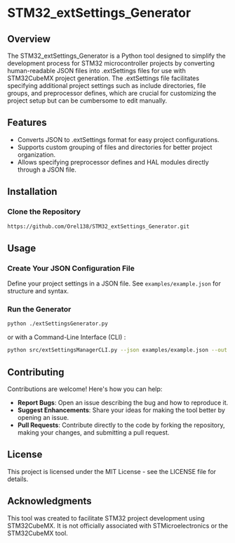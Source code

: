 # STM32_extSettings_Generator

## Overview
The STM32_extSettings_Generator is a Python tool designed to simplify the development process for STM32 microcontroller projects by converting human-readable JSON files into .extSettings files for use with STM32CubeMX project generation. The .extSettings file facilitates specifying additional project settings such as include directories, file groups, and preprocessor defines, which are crucial for customizing the project setup but can be cumbersome to edit manually.

## Features
- Converts JSON to .extSettings format for easy project configurations.
- Supports custom grouping of files and directories for better project organization.
- Allows specifying preprocessor defines and HAL modules directly through a JSON file.

## Installation

### Clone the Repository
```bash
https://github.com/Orel138/STM32_extSettings_Generator.git
```

## Usage
### Create Your JSON Configuration File
Define your project settings in a JSON file. See `examples/example.json` for structure and syntax.

### Run the Generator
```bash
python ./extSettingsGenerator.py
```

or with a Command-Line Interface (CLI) :
```bash
python src/extSettingsManagerCLI.py --json examples/example.json --out examples/.extSettings
```

## Contributing
Contributions are welcome! Here's how you can help:
- **Report Bugs**: Open an issue describing the bug and how to reproduce it.
- **Suggest Enhancements**: Share your ideas for making the tool better by opening an issue.
- **Pull Requests**: Contribute directly to the code by forking the repository, making your changes, and submitting a pull request.

## License
This project is licensed under the MIT License - see the LICENSE file for details.

## Acknowledgments
This tool was created to facilitate STM32 project development using STM32CubeMX. It is not officially associated with STMicroelectronics or the STM32CubeMX tool.
